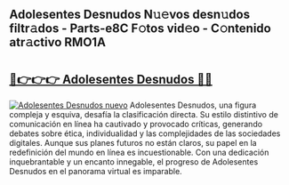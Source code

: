 ## Adolesentes Desnudos N𝚞𝚎vos desn𝚞dos filtr𝚊dos - Parts-e8C F𝚘tos vid𝚎o - C𝚘ntenido atr𝚊ctivo RMO1A

# <h2><a href="http://mb5tcta.tromn.icu/?c=Adolesentes+Desnudos">🔗👉👉👉 Adolesentes Desnudos 🔗🔗</a></h2>

[![Adolesentes Desnudos nuevo](https://i.imgur.com/pEAQMta.gif)](http://mb5tcta.tromn.icu/?c=Adolesentes+Desnudos)
Adolesentes Desnudos, una figura compleja y esquiva, desafía la clasificación directa. Su estilo distintivo de comunicación en línea ha cautivado y provocado críticas, generando debates sobre ética, individualidad y las complejidades de las sociedades digitales. Aunque sus planes futuros no están claros, su papel en la redefinición del mundo en línea es incuestionable. Con una dedicación inquebrantable y un encanto innegable, el progreso de Adolesentes Desnudos en el panorama virtual es imparable.
